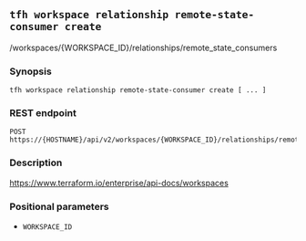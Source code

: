 ## `tfh workspace relationship remote-state-consumer create`

/workspaces/{WORKSPACE_ID}/relationships/remote_state_consumers

### Synopsis

    tfh workspace relationship remote-state-consumer create [ ... ]

### REST endpoint

    POST https://{HOSTNAME}/api/v2/workspaces/{WORKSPACE_ID}/relationships/remote_state_consumers

### Description

https://www.terraform.io/enterprise/api-docs/workspaces

### Positional parameters

* `WORKSPACE_ID`

